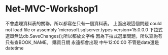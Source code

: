 # Net-MVC-Workshop1

不會處理資料表的關聯，所以都寫在只有一個資料表。
上面出現這個問題 could not load file or assembly 'microsoft.sqlserver.types version=15.0.0.0
下拉式選單無法db.SaveChanges();所以都放文字格
因為下拉式選單問題，所以查詢有只有查BOOK_NAME。
購買日期 永遠都會出現 中午12:00:00 不管是date還是datetime
